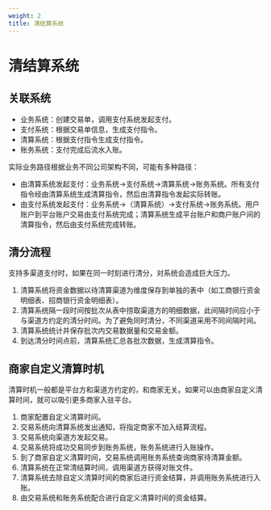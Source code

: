 ```yaml
---
weight: 2
title: 清结算系统
---
```


# 清结算系统

## 关联系统

- 业务系统：创建交易单，调用支付系统发起支付。
- 支付系统：根据交易单信息，生成支付指令。
- 清算系统：根据支付指令生成支付指令。
- 账务系统：支付完成后流水入账。

实际业务路径根据业务不同公司架构不同，可能有多种路径：
- 由清算系统发起支付：业务系统->支付系统->清算系统->账务系统。所有支付指令经由清算系统生成清算指令，然后由清算指令发起实际转账。
- 由支付系统发起支付：业务系统->（清算系统）->支付系统->账务系统。用户账户到平台账户交易由支付系统完成；清算系统生成平台账户和商户账户间的清算指令，然后由支付系统完成转账。

## 清分流程

支持多渠道支付时，如果在同一时刻进行清分，对系统会造成巨大压力。

1. 清算系统将资金数据以待清算渠道为维度保存到单独的表中（如工商银行资金明细表、招商银行资金明细表）。
2. 清算系统隔一段时间按批次从表中捞取渠道方的明细数据，此间隔时间应小于与渠道方约定的清分时间。为了避免同时清分，不同渠道采用不同间隔时间。
3. 清算系统统计并保存批次内交易数据量和交易金额。
4. 到达清分时间点前，清算系统汇总各批次数据，生成清算指令。

## 商家自定义清算时机

清算时机一般都是平台方和渠道方约定的，和商家无关。如果可以由商家自定义清算时间，就可以吸引更多商家入驻平台。

1. 商家配置自定义清算时间。
2. 交易系统向清算系统发出通知，将指定商家不加入结算流程。
2. 交易系统向渠道方发起交易。
3. 交易系统将成功交易同步到账务系统，账务系统进行入账操作。
4. 到了商家自定义清算时间，交易系统调用账务系统查询商家待清算金额。
5. 清算系统在正常清结算时间，调用渠道方获得对账文件。
6. 清算系统去除自定义清算时间的商家后进行资金结算，并调用账务系统进行入账。
7. 由交易系统和账务系统配合进行自定义清算时间的资金结算。




